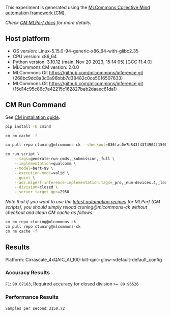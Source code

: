 This experiment is generated using the [MLCommons Collective Mind automation framework (CM)](https://github.com/mlcommons/ck).

*Check [CM MLPerf docs](https://github.com/mlcommons/ck/tree/master/docs/mlperf) for more details.*

## Host platform

* OS version: Linux-5.15.0-94-generic-x86_64-with-glibc2.35
* CPU version: x86_64
* Python version: 3.10.12 (main, Nov 20 2023, 15:14:05) [GCC 11.4.0]
* MLCommons CM version: 2.0.0
* MLCommons Git https://github.com/mlcommons/inference.git (268bc9dc8a3c0a96bbb7d38482c0ce5016507633)
* MLCommons Git https://github.com/mlcommons/inference.git (15d14c95c86c7a42215c162827bab2daaec61da1)


## CM Run Command

See [CM installation guide](https://github.com/mlcommons/ck/blob/master/docs/installation.md).

```bash
pip install -U cmind

cm rm cache -f

cm pull repo ctuning@mlcommons-ck --checkout=836fac0e7b843f4374904f1508e857a0fa814018

cm run script \
	--tags=generate-run-cmds,_submission,_full \
	--implementation=qualcomm \
	--model=bert-99 \
	--execution-mode=valid \
	--quiet \
	--adr.mlperf-inference-implementation.tags=_pro,_num-devices.4,_loadgen-batch-size.4096 \
	--division=closed \
	--server_target_qps=2950
```
*Note that if you want to use the [latest automation recipes](https://access.cknowledge.org/playground/?action=scripts) for MLPerf (CM scripts),
 you should simply reload ctuning@mlcommons-ck without checkout and clean CM cache as follows:*

```bash
cm rm repo ctuning@mlcommons-ck
cm pull repo ctuning@mlcommons-ck
cm rm cache -f

```

## Results

Platform: Cirrascale_4xQAIC_AI_100-kilt-qaic-glow-vdefault-default_config

### Accuracy Results 
`F1`: `90.07163`, Required accuracy for closed division `>= 89.96526`

### Performance Results 
`Samples per second`: `3150.72`
